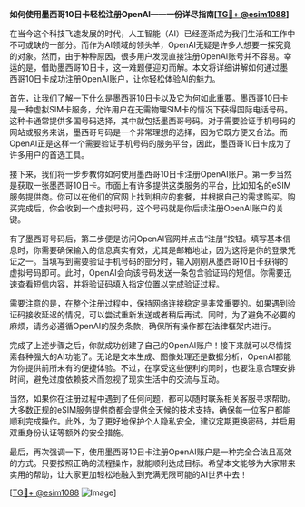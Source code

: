 **如何使用墨西哥10日卡轻松注册OpenAI——一份详尽指南[[TG💪+ @esim1088](https://t.me/s/esim1088)]**

在当今这个科技飞速发展的时代，人工智能（AI）已经逐渐成为我们生活和工作中不可或缺的一部分。而作为AI领域的领头羊，OpenAI无疑是许多人想要一探究竟的对象。然而，由于种种原因，很多用户发现直接注册OpenAI账号并不容易。幸运的是，借助墨西哥10日卡，这一难题便迎刃而解。本文将详细讲解如何通过墨西哥10日卡成功注册OpenAI账户，让你轻松体验AI的魅力。

首先，让我们了解一下什么是墨西哥10日卡以及它为何如此重要。墨西哥10日卡是一种虚拟SIM卡服务，允许用户在无需物理SIM卡的情况下获得国际电话号码。这种卡通常提供多国号码选择，其中就包括墨西哥号码。对于需要验证手机号码的网站或服务来说，墨西哥号码是一个非常理想的选择，因为它既方便又合法。而OpenAI正是这样一个需要验证手机号码的服务平台，因此，墨西哥10日卡成为了许多用户的首选工具。

接下来，我们将一步步教你如何使用墨西哥10日卡注册OpenAI账户。第一步当然是获取一张墨西哥10日卡。市面上有许多提供这类服务的平台，比如知名的eSIM服务提供商。你可以在他们的官网上找到相应的套餐，并根据自己的需求购买。购买完成后，你会收到一个虚拟号码，这个号码就是你后续注册OpenAI账户的关键。

有了墨西哥号码后，第二步便是访问OpenAI官网并点击“注册”按钮。填写基本信息时，你需要确保输入的信息真实有效，尤其是邮箱地址，因为这将是你的登录凭证之一。当填写到需要验证手机号码的部分时，输入刚刚从墨西哥10日卡获得的虚拟号码即可。此时，OpenAI会向该号码发送一条包含验证码的短信。你需要迅速查看短信内容，并将验证码填入指定位置以完成验证过程。

需要注意的是，在整个注册过程中，保持网络连接稳定是非常重要的。如果遇到验证码接收延迟的情况，可以尝试重新发送或者稍后再试。同时，为了避免不必要的麻烦，请务必遵循OpenAI的服务条款，确保所有操作都在法律框架内进行。

完成了上述步骤之后，你就成功创建了自己的OpenAI账户！接下来就可以尽情探索各种强大的AI功能了。无论是文本生成、图像处理还是数据分析，OpenAI都能为你提供前所未有的便捷体验。不过，在享受这些便利的同时，也要注意合理安排时间，避免过度依赖技术而忽视了现实生活中的交流与互动。

当然，如果你在注册过程中遇到了任何问题，都可以随时联系相关客服寻求帮助。大多数正规的eSIM服务提供商都会提供全天候的技术支持，确保每一位客户都能顺利完成操作。此外，为了更好地保护个人隐私安全，建议定期更换密码，并启用双重身份认证等额外的安全措施。

最后，再次强调一下，使用墨西哥10日卡注册OpenAI账户是一种完全合法且高效的方式。只要按照正确的流程操作，就能顺利达成目标。希望本文能够为大家带来实用的帮助，让大家更加轻松地融入到充满无限可能的AI世界中去！

[[TG💪+ @esim1088](https://t.me/s/esim1088) ![Image](https://i.postimg.cc/4NQfJmqS/Snipaste-2025-05-13-00-14-12.png)]